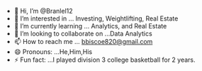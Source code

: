 - 👋 Hi, I’m @Branlel12
- 👀 I’m interested in ... Investing, Weightlifting, Real Estate
- 🌱 I’m currently learning ... Analytics, and Real Estate
- 💞️ I’m looking to collaborate on ...Data Analytics
- 📫 How to reach me ... bbiscoe820@gmail.com
- 😄 Pronouns: ...He,Him,His
- ⚡ Fun fact: ...I played division 3 college basketball for 2 years.

<!---
Branlel12/Branlel12 is a ✨ special ✨ repository because its `README.md` (this file) appears on your GitHub profile.
You can click the Preview link to take a look at your changes.
--->
